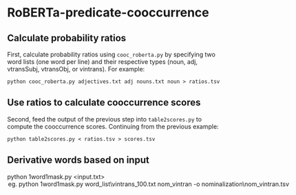 # RoBERTa-predicate-cooccurrence
## Calculate probability ratios
First, calculate probability ratios using `cooc_roberta.py` by specifying two word lists (one word per line) and their respective types (noun, adj, vtransSubj, vtransObj, or vintrans). For example:

```python cooc_roberta.py adjectives.txt adj nouns.txt noun > ratios.tsv```

## Use ratios to calculate cooccurrence scores
Second, feed the output of the previous step into `table2scores.py` to compute the cooccurrence scores. Continuing from the previous example:

```python table2scores.py < ratios.tsv > scores.tsv```

## Derivative words based on input
python 1word1mask.py <input.txt> <option> 
eg. python 1word1mask.py word_list\vintrans_100.txt nom_vintran -o nominalization\nom_vintran.tsv

